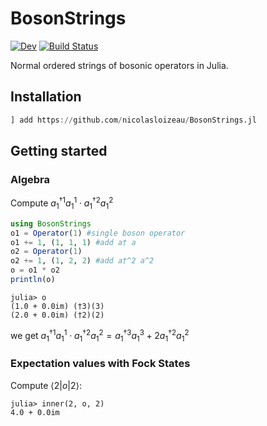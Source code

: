 # BosonStrings


[![Dev](https://img.shields.io/badge/docs-dev-blue.svg)](https://nicolasloizeau.github.io/BosonStrings.jl/dev/)
[![Build Status](https://github.com/nicolasloizeau/BosonStrings.jl/actions/workflows/CI.yml/badge.svg?branch=main)](https://github.com/nicolasloizeau/BosonStrings.jl/actions/workflows/CI.yml?query=branch%3Amain)




Normal ordered strings of bosonic operators in Julia.

## Installation

```julia
] add https://github.com/nicolasloizeau/BosonStrings.jl
```

## Getting started


### Algebra
Compute $a_{1}^{\dagger 1} a_{1}^1 \cdot a_{1}^{\dagger 2} a_{1}^2$
```julia
using BosonStrings
o1 = Operator(1) #single boson operator
o1 += 1, (1, 1, 1) #add a† a
o2 = Operator(1)
o2 += 1, (1, 2, 2) #add a†^2 a^2
o = o1 * o2
println(o)
```
```
julia> o
(1.0 + 0.0im) (†3)(3)
(2.0 + 0.0im) (†2)(2)
```
we get $a_{1}^{\dagger 1} a_{1}^1 \cdot a_{1}^{\dagger 2} a_{1}^2 = a_{1}^{\dagger 3} a_{1}^3 + 2a_{1}^{\dagger 2} a_{1}^2$

### Expectation values with Fock States

Compute $\langle 2 |o| 2 \rangle$:
```
julia> inner(2, o, 2)
4.0 + 0.0im
```
